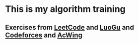 # This is my algorithm training
## Exercises from [LeetCode](https://www.leetcode.cn) and [LuoGu](https://www.luogu.com.cn/) and [Codeforces](https://codeforces.com/) and [AcWing](https://www.acwing.com/)